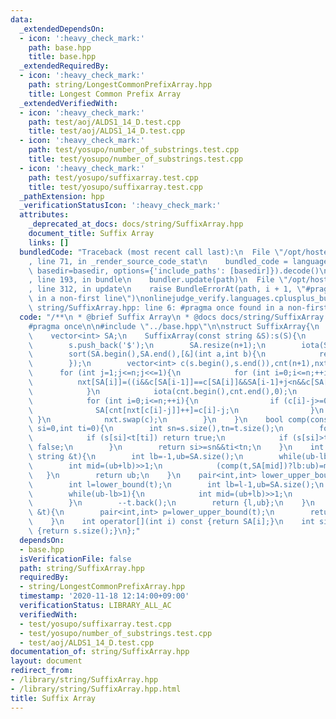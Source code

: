 ```yaml
---
data:
  _extendedDependsOn:
  - icon: ':heavy_check_mark:'
    path: base.hpp
    title: base.hpp
  _extendedRequiredBy:
  - icon: ':heavy_check_mark:'
    path: string/LongestCommonPrefixArray.hpp
    title: Longest Common Prefix Array
  _extendedVerifiedWith:
  - icon: ':heavy_check_mark:'
    path: test/aoj/ALDS1_14_D.test.cpp
    title: test/aoj/ALDS1_14_D.test.cpp
  - icon: ':heavy_check_mark:'
    path: test/yosupo/number_of_substrings.test.cpp
    title: test/yosupo/number_of_substrings.test.cpp
  - icon: ':heavy_check_mark:'
    path: test/yosupo/suffixarray.test.cpp
    title: test/yosupo/suffixarray.test.cpp
  _pathExtension: hpp
  _verificationStatusIcon: ':heavy_check_mark:'
  attributes:
    _deprecated_at_docs: docs/string/SuffixArray.hpp
    document_title: Suffix Array
    links: []
  bundledCode: "Traceback (most recent call last):\n  File \"/opt/hostedtoolcache/Python/3.9.1/x64/lib/python3.9/site-packages/onlinejudge_verify/documentation/build.py\"\
    , line 71, in _render_source_code_stat\n    bundled_code = language.bundle(stat.path,\
    \ basedir=basedir, options={'include_paths': [basedir]}).decode()\n  File \"/opt/hostedtoolcache/Python/3.9.1/x64/lib/python3.9/site-packages/onlinejudge_verify/languages/cplusplus.py\"\
    , line 193, in bundle\n    bundler.update(path)\n  File \"/opt/hostedtoolcache/Python/3.9.1/x64/lib/python3.9/site-packages/onlinejudge_verify/languages/cplusplus_bundle.py\"\
    , line 312, in update\n    raise BundleErrorAt(path, i + 1, \"#pragma once found\
    \ in a non-first line\")\nonlinejudge_verify.languages.cplusplus_bundle.BundleErrorAt:\
    \ string/SuffixArray.hpp: line 6: #pragma once found in a non-first line\n"
  code: "/**\n * @brief Suffix Array\n * @docs docs/string/SuffixArray.hpp\n */\n\n\
    #pragma once\n\n#include \"../base.hpp\"\n\nstruct SuffixArray{\n    string s;\n\
    \    vector<int> SA;\n    SuffixArray(const string &S):s(S){\n        int n=s.size();\n\
    \        s.push_back('$');\n        SA.resize(n+1);\n        iota(SA.begin(),SA.end(),0);\n\
    \        sort(SA.begin(),SA.end(),[&](int a,int b){\n            return s[a]==s[b]?a>b:s[a]<s[b];\n\
    \        });\n        vector<int> c(s.begin(),s.end()),cnt(n+1),nxt(n+1);\n  \
    \      for (int j=1;j<=n;j<<=1){\n            for (int i=0;i<=n;++i){\n      \
    \          nxt[SA[i]]=((i&&c[SA[i-1]]==c[SA[i]]&&SA[i-1]+j<n&&c[SA[i-1]+j/2]==c[SA[i]+j/2])?nxt[SA[i-1]]:i);\n\
    \            }\n            iota(cnt.begin(),cnt.end(),0);\n            copy(SA.begin(),SA.end(),c.begin());\n\
    \            for (int i=0;i<=n;++i){\n                if (c[i]-j>=0){\n      \
    \              SA[cnt[nxt[c[i]-j]]++]=c[i]-j;\n                }\n           \
    \ }\n            nxt.swap(c);\n        }\n    }\n    bool comp(const string &t,int\
    \ si=0,int ti=0){\n        int sn=s.size(),tn=t.size();\n        for (;si<sn&&ti<tn;++si,++ti){\n\
    \            if (s[si]<t[ti]) return true;\n            if (s[si]>t[ti]) return\
    \ false;\n        }\n        return si>=sn&&ti<tn;\n    }\n    int lower_bound(const\
    \ string &t){\n        int lb=-1,ub=SA.size();\n        while(ub-lb>1){\n    \
    \        int mid=(ub+lb)>>1;\n            (comp(t,SA[mid])?lb:ub)=mid;\n     \
    \   }\n        return ub;\n    }\n    pair<int,int> lower_upper_bound(string &t){\n\
    \        int l=lower_bound(t);\n        int lb=l-1,ub=SA.size();\n        ++t.back();\n\
    \        while(ub-lb>1){\n            int mid=(ub+lb)>>1;\n            (comp(t,SA[mid])?lb:ub)=mid;\n\
    \        }\n        --t.back();\n        return {l,ub};\n    }\n    int count(string\
    \ &t){\n        pair<int,int> p=lower_upper_bound(t);\n        return p.second-p.first;\n\
    \    }\n    int operator[](int i) const {return SA[i];}\n    int size() const\
    \ {return s.size();}\n};"
  dependsOn:
  - base.hpp
  isVerificationFile: false
  path: string/SuffixArray.hpp
  requiredBy:
  - string/LongestCommonPrefixArray.hpp
  timestamp: '2020-11-18 12:14:00+09:00'
  verificationStatus: LIBRARY_ALL_AC
  verifiedWith:
  - test/yosupo/suffixarray.test.cpp
  - test/yosupo/number_of_substrings.test.cpp
  - test/aoj/ALDS1_14_D.test.cpp
documentation_of: string/SuffixArray.hpp
layout: document
redirect_from:
- /library/string/SuffixArray.hpp
- /library/string/SuffixArray.hpp.html
title: Suffix Array
---
```

